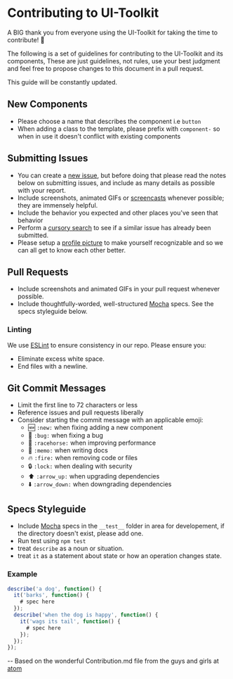 # Contributing to UI-Toolkit

A BIG thank you from everyone using the UI-Toolkit for taking the time to contribute! :clap:

The following is a set of guidelines for contributing to the UI-Toolkit and its components,
These are just guidelines, not rules, use your best judgment and feel free to
propose changes to this document in a pull request.

This guide will be constantly updated.

## New Components
* Please choose a name that describes the component i.e `button`
* When adding a class to the template, please prefix with `component-` so when in use it doesn't conflict with existing
  components

## Submitting Issues

* You can create a [new issue](/../../issues/new), but
  before doing that please read the notes below on submitting issues,
  and include as many details as possible with your report.
* Include screenshots, animated GIFs or [screencasts](http://quickcast.io/) whenever possible; they are immensely
  helpful.
* Include the behavior you expected and other places you've seen that behavior
* Perform a [cursory search](/../../issues)
  to see if a similar issue has already been submitted.
* Please setup a [profile picture](https://help.github.com/articles/how-do-i-set-up-my-profile-picture)
  to make yourself recognizable and so we can all get to know each other better.

## Pull Requests

* Include screenshots and animated GIFs in your pull request whenever possible.
* Include thoughtfully-worded, well-structured
  [Mocha](http://mochajs.org/) specs. See the specs styleguide below.

### Linting
We use [ESLint](http://eslint.org/) to ensure consistency in our repo.
Please ensure you:

* Eliminate excess white space.
* End files with a newline.

## Git Commit Messages

* Limit the first line to 72 characters or less
* Reference issues and pull requests liberally
* Consider starting the commit message with an applicable emoji:
    * :new: `:new:` when fixing adding a new component
    * :bug: `:bug:` when fixing a bug
    * :racehorse: `:racehorse:` when improving performance
    * :memo: `:memo:` when writing docs
    * :fire: `:fire:` when removing code or files
    * :lock: `:lock:` when dealing with security
    * :arrow_up: `:arrow_up:` when upgrading dependencies
    * :arrow_down: `:arrow_down:` when downgrading dependencies

## Specs Styleguide

- Include [Mocha](http://mochajs.org/) specs in the `__test__` folder in area for developement, if the
  directory doesn't exist, please add one.
- Run test using `npm test`
- treat `describe` as a noun or situation.
- treat `it` as a statement about state or how an operation changes state.

### Example

```javascript
describe('a dog', function() {
  it('barks', function() {
    # spec here
  });
  describe('when the dog is happy', function() {
    it('wags its tail', function() {
      # spec here
    });
  });
});
```

--
Based on the wonderful Contribution.md file from the guys and girls at [atom](https://github.com/atom/atom)

